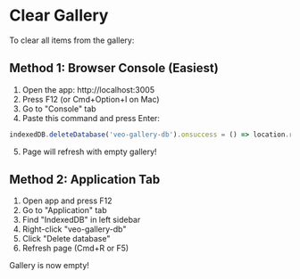 # Clear Gallery

To clear all items from the gallery:

## Method 1: Browser Console (Easiest)

1. Open the app: http://localhost:3005
2. Press F12 (or Cmd+Option+I on Mac)
3. Go to "Console" tab
4. Paste this command and press Enter:

```javascript
indexedDB.deleteDatabase('veo-gallery-db').onsuccess = () => location.reload();
```

5. Page will refresh with empty gallery!

## Method 2: Application Tab

1. Open app and press F12
2. Go to "Application" tab
3. Find "IndexedDB" in left sidebar
4. Right-click "veo-gallery-db"
5. Click "Delete database"
6. Refresh page (Cmd+R or F5)

Gallery is now empty!

